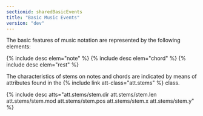 ```yaml
---
sectionid: sharedBasicEvents
title: "Basic Music Events"
version: "dev"
---
```


The basic features of music notation are represented by the following elements:

  
{% include desc elem="note" %} 
{% include desc elem="chord" %} 
{% include desc elem="rest" %} 
 

The characteristics of stems on notes and chords are indicated by means of attributes found in the {% include link att-class="att.stems" %} class.

  
{% include desc atts="att.stems/stem.dir att.stems/stem.len att.stems/stem.mod att.stems/stem.pos att.stems/stem.x att.stems/stem.y" %} 
 
